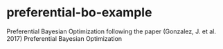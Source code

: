# preferential-bo-example
Preferential Bayesian Optimization following the paper (Gonzalez, J. et al. 2017) Preferential Bayesian Optimization
